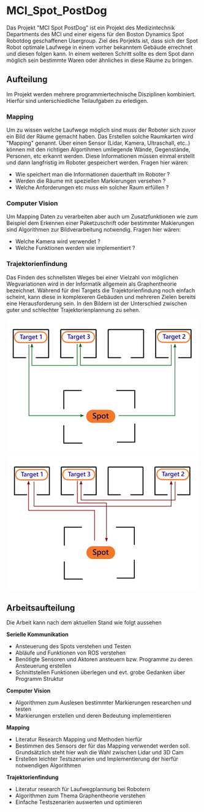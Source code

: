 # MCI_Spot_PostDog
Das Projekt "MCI Spot PostDog" ist ein Projekt des Medizintechnik Departments des MCI und einer eigens für den Boston Dynamics Spot Robotdog geschaffenen Usergroup. Ziel des Porjekts ist, dass sich der Spot Robot optimale Laufwege in einem vorher bekanntem Gebäude errechnet und diesen folgen kann. In einem weiteren Schritt sollte es dem Spot dann möglich sein bestimmte Waren oder ähnliches in diese Räume zu bringen.
## Aufteilung
Im Projekt werden mehrere programmiertechnische Disziplinen kombiniert. Hierfür sind unterschiedliche Teilaufgaben zu erledigen. 
### Mapping
Um zu wissen welche Laufwege möglich sind muss der Roboter sich zuvor ein Bild der Räume gemacht haben. Das Erstellen solche Raumkarten wird "Mapping" genannt. Über einen Sensor (Lidar, Kamera, Ultraschall, etc..) können mit den richtigen Algortihmen umliegende Wände, Gegenstände, Personen, etc erkannt werden. Diese Informationen müssen einmal erstellt und dann langfristig im Roboter gespeichert werden. Fragen hier wären:
- Wie speichert man die Informationen dauerthaft im Roboter ? 
- Werden die Räume mit speziellen Markierungen versehen ? 
- Welche Anforderungen etc muss ein solcher Raum erfüllen ? 
### Computer Vision
Um Mapping Daten zu verarbeiten aber auch um Zusatzfunktionen wie zum Beispiel dem Erkennen einer Paketzuschrift oder bestimmter Makierungen sind Algorithmen zur Bildverarbeitung notwendig. Fragen hier wären:
- Welche Kamera wird verwendet ?
- Welche Funktionen werden wie implementiert ? 
### Trajektorienfindung
Das Finden des schnellsten Weges bei einer Vielzahl von möglichen Wegvariationen wird in der Informatik allgemein als Graphentheorie bezeichnet. Während für drei Targets die Trajektorienfindung noch einfach scheint, kann diese in komplexeren Gebäuden und mehreren Zielen bereits eine Herausforderung sein. In den Bildern ist der Unterschied zwischen guter und schlechter Trajektorienplannung zu sehen.

![Grood trajectory planning](Images/goodtraj.png)
![Bad trajectory planning](Images/badtraj.png)


## Arbeitsaufteilung
Die Arbeit kann nach dem aktuellen Stand wie folgt aussehen

**Serielle Kommunikation**
- Ansteuerung des Spots verstehen und Testen
- Abläufe und Funktionen von ROS verstehen
- Benötigte Sensoren und Aktoren ansteuern bzw. Programme zu deren Ansteuerung erstellen
- Schnittstellen Funktionen überlegen und evt. grobe Gedanken über Programm Struktur

**Computer Vision**
- Algorithmen zum Auslesen bestimmter Markierungen researchen und testen
- Markierungen erstellen und deren Bedeutung implementieren

**Mapping**
- Literatur Research Mapping und Methoden hierfür
- Bestimmen des Sensors der für das Mapping verwendet werden soll. Grundsätzlich steht hier wsh die Wahl zwischen Lidar und 3D Cam
- Erstellen leichter Testszenarien und Implementierung der hierfür notwendigen Algorithmen

**Trajektorienfindung**
- Literatur research für Laufwegplannung bei Robotern
- Algorithmen zum Thema Graphentheorie verstehen
- Einfache Testszenarien auswerten und optimieren
